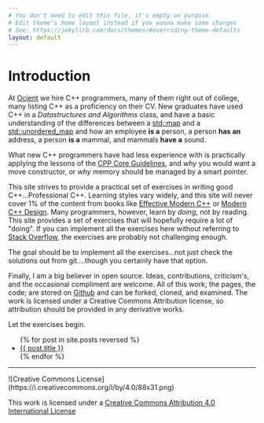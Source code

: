```yaml
---
# You don't need to edit this file, it's empty on purpose.
# Edit theme's home layout instead if you wanna make some changes
# See: https://jekyllrb.com/docs/themes/#overriding-theme-defaults
layout: default
---
```


# Introduction

At [Ocient](http://www.ocient.com/) we hire C++ programmers, many of
them right out of college, many listing 
C++ as a proficiency on their CV.  New graduates have used C++ in a
*Datastructures and Algorithms* class, and have a basic understanding
of the differences between a
[std::map](http://en.cppreference.com/w/cpp/container/map) and
a
[std::unordered_map](http://en.cppreference.com/w/cpp/container/unordered_map)
and how an employee **is a** person, a person **has an** address, a
person **is a** mammal, and mammals **have a** sound.

What new C++ programmers have had less experience with is practically
applying the lessons of the [CPP Core
Guidelines](https://github.com/isocpp/CppCoreGuidelines/blob/master/CppCoreGuidelines.md),
and *why* you would want a move constructor, or *why* memory should be
managed by a smart pointer.

This site strives to provide a practical set of exercises in writing
good C++...Professional C++.  Learning styles vary widely, and this
site will never cover 1% of the content from books like [Effective Modern
C++](https://www.amazon.com/dp/1491903996/) or [Modern C++
Design](https://www.amazon.com/dp/0201704315/). 
Many programmers, however, learn by *doing*, not by reading.  This
site provides a set of exercises that will hopefully require a lot of
"doing".  If you can implement all the exercises here without
referring to [Stack Overflow](https://stackoverflow.com/), the
exercises are probably not challenging enough.

The goal should be to implement all the exercises...not just check the
solutions out from git....though you certainly have that option.

Finally, I am a big believer in open source.  Ideas, contributions,
criticism's, and the occasional compliment are welcome.  All of this
work; the pages, the code; are stored on [Github](https://github.com/)
and can be forked, cloned, and examined.  The work is licensed under a
Creative Commons Attribution license, so attribution should be
provided in any derivative works.

Let the exercises begin.

<ul>
  {% for post in site.posts reversed %}
    <li>
      <a href="{{ post.url }}">{{ post.title }}</a>
    </li>
  {% endfor %}
</ul>

<hr>
![Creative Commons
License](https://i.creativecommons.org/l/by/4.0/88x31.png)

This work is licensed under a [Creative Commons Attribution 4.0
International License](http://creativecommons.org/licenses/by/4.0/)
